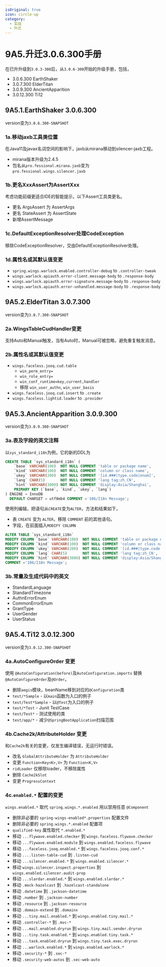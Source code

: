 ```yaml
---
isOriginal: true
icon: circle-up
category:
  - 实战
  - 升迁
---
```


# 9A5.升迁3.0.6.300手册

在已升升级到`3.0.3-300`后，从`3.0.6-300`开始的升级手册，包括，

* 3.0.6.300 EarthShaker
* 3.0.7.300 ElderTitan
* 3.0.9.300 AncientApparition
* 3.0.12.300 Ti12

## 9A5.1.EarthShaker 3.0.6.300

version变为`3.0.6.300-SNAPSHOT`

### 1a.移动jaxb工具类位置

在Java11及javax名词空间的影响下，jaxb从mirana移动到silencer-jaxb工程。

* mirana版本升级为2.4.5
* 包名从`pro.fessional.mirana.jaxb`变为`pro.fessional.wings.silencer.jaxb`

### 1b.更名XxxAssert为AssertXxx

考虑功能前缀更适合IDE的智能提示，以下Assert工具类更名。

* 更名 ArgsAssert 为 AssertArgs
* 更名 StateAssert 为 AssertState
* 新增AssertMessage

### 1c.DefaultExceptionResolver处理CodeException

移除CodeExceptionResolver，交由DefaultExceptionResolver处理。

### 1d.属性名或其默认值变更

* `spring.wings.warlock.enabled.controller-debug` to `.controller-tweak`
* `wings.warlock.apiauth.error-client.message-body` to `.response-body`
* `wings.warlock.apiauth.error-signature.message-body` to `.response-body`
* `wings.warlock.apiauth.error-unhandled.message-body` to `.response-body`

## 9A5.2.ElderTitan 3.0.7.300

version变为`3.0.7.300-SNAPSHOT`

### 2a.WingsTableCudHandler变更

支持Auto和Manual触发，当有Auto时，Manual可被忽略，避免重复触发消息。

### 2b.属性名或其默认值变更

* `wings.faceless.jooq.cud.table`
  - `win_perm_entry=`
  - `win_role_entry=`
  - `win_conf_runtime=key,current,handler`
  - 移除 `win_user_authn`, `win_user_basis`
* `wings.faceless.jooq.cud.insert` to `.create`
* `wings.faceless.lightid.loader` to `.provider`

## 9A5.3.AncientApparition 3.0.9.300

version变为`3.0.9.300-SNAPSHOT`

### 3a.表及字段的英文注释

以`sys_standard_i18n`为例，它的新的DDL为

```sql
CREATE TABLE `sys_standard_i18n` (
    `base` VARCHAR(100)  NOT NULL COMMENT 'table or package name',
    `kind` VARCHAR(100)  NOT NULL COMMENT 'column or class name',
    `ukey` VARCHAR(200)  NOT NULL COMMENT '[id.###|type.code|enum]',
    `lang` CHAR(5)       NOT NULL COMMENT 'lang tag:zh_CN',
    `hint` VARCHAR(3000) NOT NULL COMMENT 'display:Asia/Shanghai',
    PRIMARY KEY (`base`, `kind`, `ukey`, `lang`)
) ENGINE = InnoDB
  DEFAULT CHARSET = utf8mb4 COMMENT ='106/I18n Message';
```

使用列编辑，把语句从`CREATE`变为`ALTER`，方法和结果如下，

* 表 `CREATE` 变为 `ALTER`，移除 `COMMENT` 前的其他语句。
* 字段，在前面插入`MODIFY COLUMN`

```sql
ALTER TABLE `sys_standard_i18n`
MODIFY COLUMN `base` VARCHAR(100)  NOT NULL COMMENT 'table or package name',
MODIFY COLUMN `kind` VARCHAR(100)  NOT NULL COMMENT 'column or class name',
MODIFY COLUMN `ukey` VARCHAR(200)  NOT NULL COMMENT '[id.###|type.code|enum]',
MODIFY COLUMN `lang` CHAR(5)       NOT NULL COMMENT 'lang tag:zh_CN',
MODIFY COLUMN `hint` VARCHAR(3000) NOT NULL COMMENT 'display:Asia/Shanghai',
COMMENT ='106/I18n Message';
```

### 3b.常量及生成代码中的英文

* StandardLanguage
* StandardTimezone
* AuthnErrorEnum
* CommonErrorEnum
* GrantType
* UserGender
* UserStatus

## 9A5.4.Ti12 3.0.12.300

version变为`3.0.12.300-SNAPSHOT`

### 4a.AutoConfigureOrder 变更

使用 `@AutoConfiguration(before)`及`AutoConfiguration.imports` 替换 `@AutoConfigureOrder`及`@Order`。

* 删除`aegis`模块，beanName移到对应的`@Configuration`类
* `test/*Sample` - 以`main`函数为入口的例子
* `test/Test*Sample` - 以`@Test`为入口的例子
* `test/*Test` - Junit TestCase
* `test/Test*` - 测试使用的类
* `test/app/*` - 减少`@SpringBootApplication`扫描范围

### 4b.Cache2k/AttributeHolder 变更

和`Cache2k`有关的变更，仅发生编译错误，无运行时错误。

* 改名 `GlobalAttributeHolder` 为 `AttributeHolder`
* 变更 `Function<Key<K>,V>` 为 `Function<K,V>`
* `ridLoader` 仅移除loader，不移除属性
* 删除 `Cache2kSlot`
* 变更 `ProgressContext`

### 4c.`enabled.*` 配置的变更

`wings.enabled.*` 取代 `spring.wings.*.enabled` 用以禁用任意 `@Component`

* 删除非必要的 `spring-wings-enabled*.properties` 配置文件
* 删除非必要的 `spring.wings.*.enabled` 配置项
* `qualified-key` 属性取代 `*.enabled.*`
* 移动 `...flywave.enabled.checker` 到 `wings.faceless.flywave.checker`
* 移动 `...flywave.enabled.module` 到 `wings.enabled.faceless.flywave`
* 移动 `...faceless.jooq.enabled.*` 到 `wings.faceless.jooq.conf.*`
* 移动 `....listen-table-cud` 到 `.listen-cud`
* 移动 `...silencer.enabled.*` 到 `wings.enabled.silencer.*`
* 移动 `wings.silencer.inspect.properties` 到 `wings.enabled.silencer.audit-prop`
* 移动 `...slardar.enabled.*` 到 `wings.enabled.slardar.*`
* 移动 `.mock-hazelcast` 到 `.hazelcast-standalone`
* 移动 `.datetime` 到 `.jackson-datetime`
* 移动 `.number` 到 `.jackson-number`
* 移动 `.resource` 到 `.jackson-resource`
* 移动 `.domain-extend` 到 `.domainx`
* 移动 `...tiny.mail.enabled.*` 到 `wings.enabled.tiny.mail.*`
* 移动 `.controller-*` 到 `.mvc-*`
* 移动 `...mail.enabled.dryrun` 到 `wings.tiny.mail.sender.dryrun`
* 移动 `...tiny.task.enabled.*` 到 `wings.enabled.tiny.task.*`
* 移动 `...task.enabled.dryrun` 到 `wings.tiny.task.exec.dryrun`
* 移动 `...warlock.enabled.*` 到 `wings.enabled.warlock.*`
* 移动 `.security-*` 到 `.sec-*`
* 移动 `.security-web-autos` 到 `.sec-web-auto`
